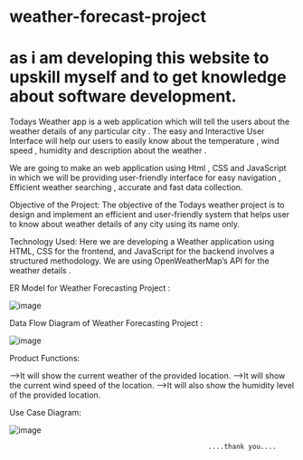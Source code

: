 # weather-forecast-project
# as i am developing this website to upskill myself and to get knowledge about software development.
Todays Weather app is a web application which will tell the users about the weather details of any particular city .
The easy and Interactive User Interface will help our users to easily know about the temperature , wind speed , humidity and description about the weather .

We are going to make an web application using Html , CSS and JavaScript in which we will be providing user-friendly interface for easy navigation , 
Efficient weather searching , accurate and fast data collection.

Objective of the Project:
                              The objective of the Todays weather project is to design and implement an efficient and user-friendly system 
that helps user to know about weather details of any city using its name only.

Technology Used:
                    Here we are developing a Weather application using HTML, CSS for the frontend, and JavaScript for the backend involves a structured methodology.
We are using OpenWeatherMap’s API for the weather details .

ER Model for Weather Forecasting Project :

![image](https://github.com/k0Arjun/weather-forecast-project/assets/155369438/d73ccc98-8636-4315-871c-5183d447e6ba)


Data Flow Diagram of Weather Forecasting Project :

![image](https://github.com/k0Arjun/weather-forecast-project/assets/155369438/35a3c8b8-d7f6-4730-b9df-838eb073c6ee)

Product Functions:

  -->It will show the current weather of the provided location.
  -->It will show the current wind speed of the location.
  -->It will also show the humidity level of the provided location.

Use Case Diagram:

![image](https://github.com/k0Arjun/weather-forecast-project/assets/155369438/64d7aa2c-1295-4dd5-b5ed-95f0ac3ea563)



                                                     ....thank you....

